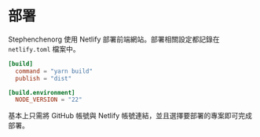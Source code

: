 # 部署

Stephenchenorg 使用 Netlify 部署前端網站。部署相關設定都記錄在 `netlify.toml` 檔案中。

```toml
[build]
  command = "yarn build"
  publish = "dist"

[build.environment]
  NODE_VERSION = "22"
```

基本上只需將 GitHub 帳號與 Netlify 帳號連結，並且選擇要部署的專案即可完成部署。
